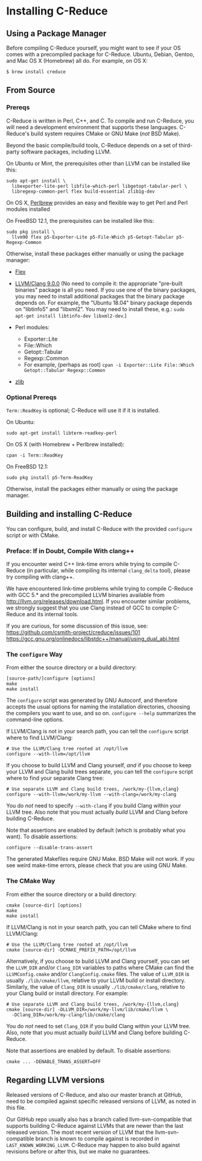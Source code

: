 # Installing C-Reduce

## Using a Package Manager

Before compiling C-Reduce yourself, you might want to see if your OS
comes with a precompiled package for C-Reduce.  Ubuntu, Debian, Gentoo,
and Mac OS X (Homebrew) all do.  For example, on OS X:

```
$ brew install creduce
```

## From Source

### Prereqs

C-Reduce is written in Perl, C++, and C.  To compile and run C-Reduce,
you will need a development environment that supports these languages.
C-Reduce's build system requires CMake or GNU Make (*not* BSD Make).

Beyond the basic compile/build tools, C-Reduce depends on a set of
third-party software packages, including LLVM.

On Ubuntu or Mint, the prerequisites other than LLVM can be installed
like this:

```
sudo apt-get install \
  libexporter-lite-perl libfile-which-perl libgetopt-tabular-perl \
  libregexp-common-perl flex build-essential zlib1g-dev
```

On OS X, [Perlbrew](http://perlbrew.pl/) provides an easy and flexible
way to get Perl and Perl modules installed

On FreeBSD 12.1, the prerequisites can be installed like this:

```
sudo pkg install \
  llvm90 flex p5-Exporter-Lite p5-File-Which p5-Getopt-Tabular p5-Regexp-Common
```

Otherwise, install these packages either manually or using the package
manager:

* [Flex](http://flex.sourceforge.net/)

* [LLVM/Clang 9.0.0](http://llvm.org/releases/download.html#9.0.0)
  (No need to compile it: the appropriate "pre-built binaries" package is
  all you need.  If you use one of the binary packages, you may need
  to install additional packages that the binary package depends on.
  For example, the "Ubuntu 18.04" binary package depends on "libtinfo5"
  and "libxml2".  You may need to install these, e.g.:
  `sudo apt-get install libtinfo-dev libxml2-dev`.)

* Perl modules:
  - Exporter::Lite
  - File::Which
  - Getopt::Tabular
  - Regexp::Common
  - For example, (perhaps as root) `cpan -i Exporter::Lite File::Which Getopt::Tabular Regexp::Common`

* [zlib](http://www.zlib.net/)

### Optional Prereqs

`Term::ReadKey` is optional; C-Reduce will use it if it is installed.

On Ubuntu:

```
sudo apt-get install libterm-readkey-perl
```

On OS X (with Homebrew + Perlbrew installed):

```
cpan -i Term::ReadKey
```

On FreeBSD 12.1:

```
sudo pkg install p5-Term-ReadKey
```

Otherwise, install the packages either manually or using the package
manager.

## Building and installing C-Reduce

You can configure, build, and install C-Reduce with the provided
`configure` script or with CMake.

### Preface: If in Doubt, Compile With clang++

If you encounter weird C++ link-time errors while trying to compile
C-Reduce (in particular, while compiling its internal `clang_delta`
tool), please try compiling with clang++.

We have encountered link-time problems while trying to compile
C-Reduce with GCC 5.* and the precompiled LLVM binaries available
from <http://llvm.org/releases/download.html>.  If you encounter
similar problems, we strongly suggest that you use Clang instead of
GCC to compile C-Reduce and its internal tools.

If you are curious, for some discussion of this issue, see:
<https://github.com/csmith-project/creduce/issues/101>
<https://gcc.gnu.org/onlinedocs/libstdc++/manual/using_dual_abi.html>

### The `configure` Way

From either the source directory or a build directory:

```
[source-path/]configure [options]
make
make install
```

The `configure` script was generated by GNU Autoconf, and therefore
accepts the usual options for naming the installation directories,
choosing the compilers you want to use, and so on.  `configure --help`
summarizes the command-line options.

If LLVM/Clang is not in your search path, you can tell the `configure`
script where to find LLVM/Clang:

```
# Use the LLVM/Clang tree rooted at /opt/llvm
configure --with-llvm=/opt/llvm
```

If you choose to build LLVM and Clang yourself, *and* if you choose to
keep your LLVM and Clang build trees separate, you can tell the
`configure` script where to find your separate Clang tree:

```
# Use separate LLVM and Clang build trees, /work/my-{llvm,clang}
configure --with-llvm=/work/my-llvm --with-clang=/work/my-clang
```

You do *not* need to specify `--with-clang` if you build Clang within
your LLVM tree.  Also note that you must actually *build* LLVM and
Clang before building C-Reduce.

Note that assertions are enabled by default (which is probably what
you want).  To disable assertions:

```
configure --disable-trans-assert
```

The generated Makefiles require GNU Make.  BSD Make will not work.
If you see weird make-time errors, please check that you are using
GNU Make.

### The CMake Way

From either the source directory or a build directory:

```
cmake [source-dir] [options]
make
make install
```

If LLVM/Clang is not in your search path, you can tell CMake where to
find LLVM/Clang:

```
# Use the LLVM/Clang tree rooted at /opt/llvm
cmake [source-dir] -DCMAKE_PREFIX_PATH=/opt/llvm
```

Alternatively, if you choose to build LLVM and Clang yourself, you can
set the `LLVM_DIR` and/or `Clang_DIR` variables to paths where CMake can
find the `LLVMConfig.cmake` and/or `ClangConfig.cmake` files.  The
value of `LLVM_DIR` is usually `./lib/cmake/llvm`, relative to your LLVM
build or install directory.  Similarly, the value of `Clang_DIR` is
usually `./lib/cmake/clang`, relative to your Clang build or install
directory.  For example:

```
# Use separate LLVM and Clang build trees, /work/my-{llvm,clang}
cmake [source-dir] -DLLVM_DIR=/work/my-llvm/lib/cmake/llvm \
  -DClang_DIR=/work/my-clang/lib/cmake/clang
```

You do *not* need to set `Clang_DIR` if you build Clang within your LLVM
tree.  Also, note that you must actually *build* LLVM and Clang before
building C-Reduce.

Note that assertions are enabled by default. To disable assertions:

```
cmake ... -DENABLE_TRANS_ASSERT=OFF
```

## Regarding LLVM versions

Released versions of C-Reduce, and also our master branch at GitHub,
need to be compiled against specific released versions of LLVM, as
noted in this file.

Our GitHub repo usually also has a branch called llvm-svn-compatible
that supports building C-Reduce against LLVMs that are newer than the
last released version.  The most recent version of LLVM that the
llvm-svn-compatible branch is known to compile against is recorded in
`LAST_KNOWN_WORKING_LLVM`.  C-Reduce may happen to also build against
revisions before or after this, but we make no guarantees.

